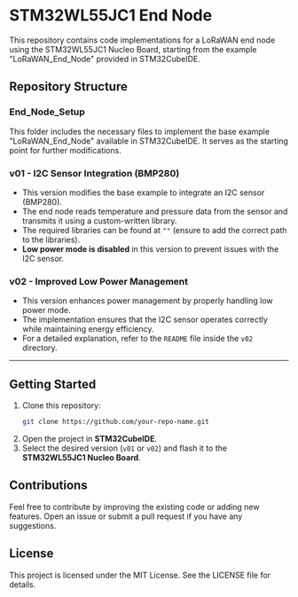# STM32WL55JC1 End Node

This repository contains code implementations for a LoRaWAN end node using the STM32WL55JC1 Nucleo Board, starting from the example "LoRaWAN_End_Node" provided in STM32CubeIDE.

## Repository Structure

### **End_Node_Setup**
This folder includes the necessary files to implement the base example "LoRaWAN_End_Node" available in STM32CubeIDE. It serves as the starting point for further modifications.

### **v01** - I2C Sensor Integration (BMP280)
- This version modifies the base example to integrate an I2C sensor (BMP280).
- The end node reads temperature and pressure data from the sensor and transmits it using a custom-written library.
- The required libraries can be found at `""` (ensure to add the correct path to the libraries).
- **Low power mode is disabled** in this version to prevent issues with the I2C sensor.

### **v02** - Improved Low Power Management
- This version enhances power management by properly handling low power mode.
- The implementation ensures that the I2C sensor operates correctly while maintaining energy efficiency.
- For a detailed explanation, refer to the `README` file inside the `v02` directory.

---

## Getting Started
1. Clone this repository:
   ```bash
   git clone https://github.com/your-repo-name.git
   ```
2. Open the project in **STM32CubeIDE**.
3. Select the desired version (`v01` or `v02`) and flash it to the **STM32WL55JC1 Nucleo Board**.

## Contributions
Feel free to contribute by improving the existing code or adding new features. Open an issue or submit a pull request if you have any suggestions.

## License
This project is licensed under the MIT License. See the LICENSE file for details.

